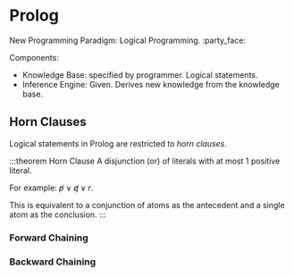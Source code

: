 # Prolog

New Programming Paradigm: Logical Programming. :party_face:

Components:
+ Knowledge Base: specified by programmer. Logical statements.
+ Inference Engine: Given. Derives new knowledge from the knowledge base.


## Horn Clauses

Logical statements in Prolog are restricted to *horn clauses*.

:::theorem Horn Clause
A disjunction (or) of literals with at most 1 positive literal.

For example: $\not p \vee \not q \vee r$.

This is equivalent to a conjunction of atoms as the antecedent and a single atom as the conclusion.
:::

### Forward Chaining


### Backward Chaining

